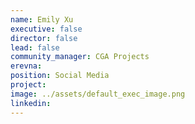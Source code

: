 ```yaml
---
name: Emily Xu
executive: false
director: false
lead: false
community_manager: CGA Projects
erevna:  
position: Social Media
project:  
image: ../assets/default_exec_image.png
linkedin: 
---
```

